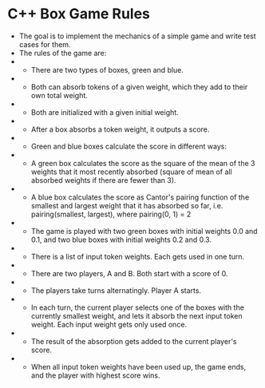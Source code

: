 # C++ Box Game Rules

 * The goal is to implement the mechanics of a simple game and write test cases for them.
 * The rules of the game are:
 * - There are two types of boxes, green and blue. 
 * - Both can absorb tokens of a given weight, which they add to their own total weight. 
 * - Both are initialized with a given initial weight.
 * - After a box absorbs a token weight, it outputs a score. 
 * - Green and blue boxes calculate the score in different ways:
 * - A green box calculates the score as the square of the mean of the 3 weights that it most recently absorbed (square of mean of all absorbed weights if there are fewer than 3).
 * - A blue box calculates the score as Cantor's pairing function of the smallest and largest weight that it has absorbed so far, i.e. pairing(smallest, largest), where pairing(0, 1) = 2
 * - The game is played with two green boxes with initial weights 0.0 and 0.1, and two blue boxes with initial weights 0.2 and 0.3.
 * - There is a list of input token weights. Each gets used in one turn.
 * - There are two players, A and B. Both start with a score of 0. 
 * - The players take turns alternatingly. Player A starts.
 * - In each turn, the current player selects one of the boxes with the currently smallest weight, and lets it absorb the next input token weight. Each input weight gets only used once.
 * - The result of the absorption gets added to the current player's score.
 * - When all input token weights have been used up, the game ends, and the player with highest score wins.
